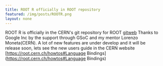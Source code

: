 ```yaml
---
title: ROOT R officially in ROOT repository
featured: /img/posts/ROOTR.png
layout: none
---
```

ROOT R is officially in the CERN's git repository for ROOT [gitweb](https://root.cern.ch/gitweb/?p=root.git&a=search&h=HEAD&st=commit&s=ROOTR)
Thanks to Google Inc by the support through GSoC and my mentor Lorenzo Moneta(CERN).
A lot of new features are under develop and it will be release soon, lets see the new users guide in the CERN website [https://root.cern.ch/howtos#Language Bindings](https://root.cern.ch/howtos#Language Bindings)
